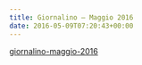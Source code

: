 ```yaml
---
title: Giornalino – Maggio 2016
date: 2016-05-09T07:20:43+00:00
---
```

[giornalino-maggio-2016](http://www.basketgardolo.it/wp-content/uploads/2016/05/giornalino-maggio-2016.pdf)